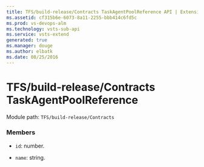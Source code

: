 ```yaml
---
title: TFS/build-release/Contracts TaskAgentPoolReference API | Extensions for Visual Studio Team Services
ms.assetid: cf315b6e-6073-8a11-2255-bbb414c6fd5c
ms.prod: vs-devops-alm
ms.technology: vsts-sub-api
ms.service: vsts-extend
generated: true
ms.manager: douge
ms.author: elbatk
ms.date: 08/25/2016
---
```


# TFS/build-release/Contracts TaskAgentPoolReference

Module path: `TFS/build-release/Contracts`


### Members

* `id`: number. 

* `name`: string. 

